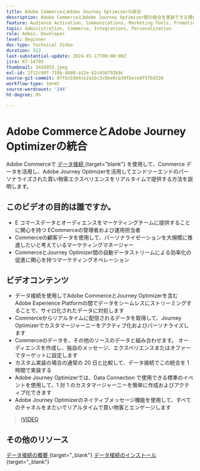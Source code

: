 ```yaml
---
title: Adobe CommerceとAdobe Journey Optimizerの統合
description: Adobe CommerceとAdobe Journey Optimizer間の統合を実装できる理由と方法を説明します。
feature: Audience Activation, Communications, Marketing Tools, Promotions/Events
topic: Administration, Commerce, Integrations, Personalization
role: Admin, Developer
level: Beginner
doc-type: Technical Video
duration: 512
last-substantial-update: 2024-01-17T00:00:00Z
jira: KT-14793
thumbnail: 3426855.jpeg
exl-id: 2f12c90f-710b-4680-a12e-62c436793b9c
source-git-commit: 8ffbcb364ce2a1bc3c6be0cb39fbece8f5fbd320
workflow-type: tm+mt
source-wordcount: '244'
ht-degree: 0%

---
```


# Adobe CommerceとAdobe Journey Optimizerの統合

Adobe Commerceで [ データ接続 ](https://experienceleague.adobe.com/docs/commerce-merchant-services/data-connection/overview.html){target="blank"} を使用して、Commerce データを活用し、Adobe Journey Optimizerを活用してエンドツーエンドのパーソナライズされた買い物客エクスペリエンスをリアルタイムで提供する方法を説明します。

## このビデオの目的は誰ですか。

- E コマースデータとオーディエンスをマーケティングチームに提供することに関心を持つ ECommerceの管理者および運用担当者
- Commerceの顧客データを使用して、パーソナライゼーションを大規模に推進したいと考えているマーケティングマネージャー
- CommerceとJourney Optimizer間の自動データストリームによる効率化の促進に関心を持つマーケティングオペレーション

## ビデオコンテンツ

- データ接続を使用してAdobe CommerceとJourney Optimizerを含むAdobe Experience Platformの間でデータをシームレスにストリーミングすることで、サイロ化されたデータに対処します
- Commerceからリアルタイムに配信されるデータを取得して、Journey Optimizerでカスタマージャーニーをアクティブ化およびパーソナライズします
- Commerceのデータを、その他のソースのデータと組み合わせます。 オーディエンスを作成し、独自のメッセージ、エクスペリエンスまたはオファーでターゲットに設定します
- カスタム実装の場合の通常の 20 日と比較して、データ接続でこの統合を 1 時間で実装する
- Adobe Journey Optimizerでは、Data Connection で使用できる標準のイベントを使用して、1 対 1 のカスタマージャーニーを簡単に作成およびアクティブ化できます
- Adobe Journey Optimizerのネイティブメッセージ機能を使用して、すべてのチャネルをまたいでリアルタイムで買い物客とエンゲージします

>[!VIDEO](https://video.tv.adobe.com/v/3426855/?learn=on)

## その他のリソース

[ データ接続の概要 ](https://experienceleague.adobe.com/docs/commerce-merchant-services/data-connection/overview.html){target="_blank"}
[ データ接続のインストール ](https://experienceleague.adobe.com/docs/commerce-merchant-services/data-connection/fundamentals/install.html){target="_blank"}
